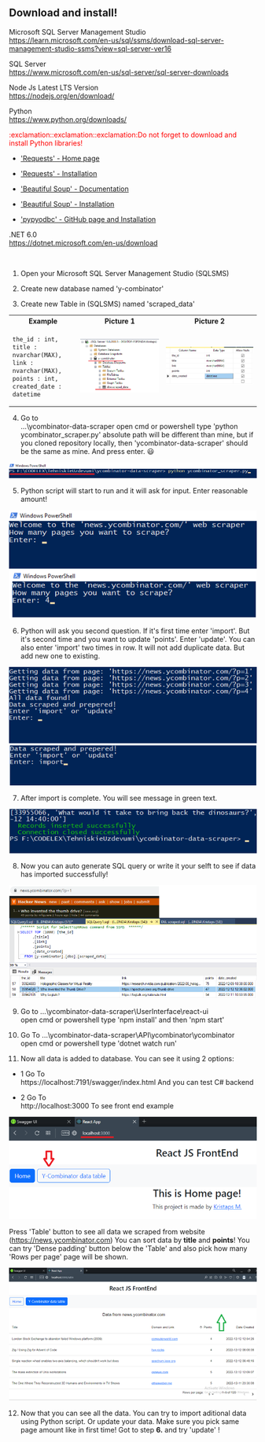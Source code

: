 ## Download and install!

Microsoft SQL Server Management Studio <br>
https://learn.microsoft.com/en-us/sql/ssms/download-sql-server-management-studio-ssms?view=sql-server-ver16

SQL Server <br>
https://www.microsoft.com/en-us/sql-server/sql-server-downloads

Node Js Latest LTS Version<br>
https://nodejs.org/en/download/

Python <br>
https://www.python.org/downloads/

<p style="color:red;">:exclamation::exclamation::exclamation:Do not forget to download and install Python libraries!</p>

- ['Requests' - Home page](https://requests.readthedocs.io/en/latest/)
- ['Requests' - Installation](https://requests.readthedocs.io/en/latest/user/install/#install)

- ['Beautiful Soup' - Documentation](https://www.crummy.com/software/BeautifulSoup/bs4/doc/)
- ['Beautiful Soup' - Installation](https://www.crummy.com/software/BeautifulSoup/bs4/doc/#installing-beautiful-soup)

- ['pypyodbc' - GitHub page and Installation](https://github.com/pypyodbc/pypyodbc)

.NET 6.0 <br>
https://dotnet.microsoft.com/en-us/download

<br>

1. Open your Microsoft SQL Server Management Studio (SQLSMS)

2. Create new database named 'y-combinator'

3. Create new Table in (SQLSMS) named 'scraped_data'

<table>
  <tr>
    <th>Example</th>
    <th>Picture 1</th> 
    <th>Picture 2</th>    
  </tr>
  <tr>
    <td>

    the_id : int,
    title : nvarchar(MAX),
    link : nvarchar(MAX),
    points : int,
    created_date : datetime

  </td>
    <td><img src="pictures/table.png" alt="table"></td>   
    <td><img src="pictures/create_table.png" alt="create_table.png"></td> 
  </tr>
</table>

4. Go to <br>
   ...\ycombinator-data-scraper
   open cmd or powershell type 'python ycombinator_scraper.py'
   absolute path will be different than mine, but if you cloned repository locally, then 'ycombinator-data-scraper' should be the same as mine. And press enter. :smiley:

<img src="pictures/run_python.png" alt="create_table.png">

5. Python script will start to run and it will ask for input. Enter reasonable amount!

<img src="pictures/scrape_pages.png" alt="create_table.png">

6. Python will ask you second question. If it's first time enter 'import'. But it's second time and you want to update 'points'. Enter 'update'. You can also enter 'import' two times in row. It will not add duplicate data. But add new one to existing.

<img src="pictures/import.png" alt="create_table.png">

7. After import is complete. You will see message in green text.

<img src="pictures/import_done.png" alt="create_table.png">

8. Now you can auto generate SQL query or write it your selft to see if data has imported successfully!

<img src="pictures/got_data.png" alt="create_table.png">

9. Go to ...\ycombinator-data-scraper\UserInterface\react-ui <br>
   open cmd or powershell type 'npm install' and then 'npm start'

10. Go To ...\ycombinator-data-scraper\API\ycombinator\ycombinator <br>
    open cmd or powershell type 'dotnet watch run'

11. Now all data is added to database. You can see it using 2 options:

- 1
  Go To <br>
  https://localhost:7191/swagger/index.html
  And you can test C# backend

- 2
  Go To <br>
  http://localhost:3000
  To see front end example

<img src="pictures/front_end.png" alt="create_table.png">

Press 'Table' button to see all data we scraped from website (https://news.ycombinator.com)
You can sort data by <b>title</b> and <b>points</b>! You can try 'Dense padding' button below the 'Table' and also pick how many 'Rows per page' page will be shown.

<img src="pictures/front_end2.png" alt="create_table.png">

12. Now that you can see all the data. You can try to import aditional data using Python script. Or update your data. Make sure you pick same page amount like in first time! Got to step <b>6.</b> and try 'update' !
